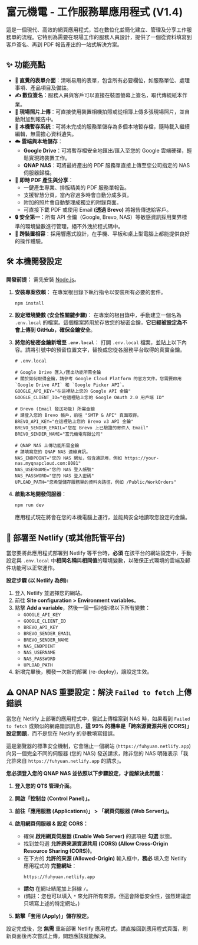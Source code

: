# 富元機電 - 工作服務單應用程式 (V1.4)

這是一個現代、高效的網頁應用程式，旨在數位化並簡化建立、管理及分享工作服務單的流程。它特別為需要在現場工作的服務人員設計，提供了一個從資料填寫到客戶簽名、再到 PDF 報告產出的一站式解決方案。

## ✨ 功能亮點

*   **📄 直覺的表單介面**：清晰易用的表單，包含所有必要欄位，如服務單位、處理事項、產品項目及備註。
*   **✍️ 數位簽名**：服務人員與客戶可以直接在裝置螢幕上簽名，取代傳統紙本作業。
*   **📸 現場照片上傳**：可直接使用裝置相機拍照或從相簿上傳多張現場照片，並自動附加到報告中。
*   **💾 本機暫存系統**：可將未完成的服務單儲存為多個本地暫存檔，隨時載入繼續編輯，無需擔心資料遺失。
*   **☁️ 雲端與本地儲存**：
    *   **Google Drive**：可將暫存檔安全地匯出/匯入至您的 Google 雲端硬碟，輕鬆實現跨裝置工作。
    *   **QNAP NAS**：可將最終產出的 PDF 服務單直接上傳至您公司指定的 NAS 伺服器歸檔。
*   **🚀 即時 PDF 產生與分享**：
    *   一鍵產生專業、排版精美的 PDF 服務單報告。
    *   支援智慧分頁，當內容過多時會自動分成多頁。
    *   附加的照片會自動整理成獨立的附錄頁面。
    *   可直接下載 PDF 或使用 Email **(透過 Brevo)** 將報告傳送給客戶。
*   **🔒 安全第一**：所有 API 金鑰（Google, Brevo, NAS）等敏感資訊採用業界標準的環境變數進行管理，絕不外洩於程式碼中。
*   **📱 跨裝置相容**：採用響應式設計，在手機、平板和桌上型電腦上都能提供良好的操作體驗。

## 🛠️ 本機開發設定

**開發前提：** 需先安裝 [Node.js](https://nodejs.org/)。

1.  **安裝專案依賴**：
    在專案根目錄下執行指令以安裝所有必要的套件。
    ```sh
    npm install
    ```

2.  **設定環境變數 (安全性關鍵步驟)**：
    在專案的根目錄中，手動建立一個名為 `.env.local` 的檔案。這個檔案將用於存放您的秘密金鑰，**它已經被設定為不會上傳到 GitHub，確保金鑰安全**。

3.  **將您的秘密金鑰新增至 `.env.local`**：
    打開 `.env.local` 檔案，並貼上以下內容。請將引號中的預留位置文字，替換成您從各服務平台取得的真實金鑰。

    ```
    # .env.local

    # Google Drive 匯入/匯出功能所需金鑰
    # 關於如何取得金鑰，請參考 Google Cloud Platform 的官方文件。您需要啟用 `Google Drive API` 和 `Google Picker API`。
    GOOGLE_API_KEY="在這裡貼上您的 Google API 金鑰"
    GOOGLE_CLIENT_ID="在這裡貼上您的 Google OAuth 2.0 用戶端 ID"

    # Brevo (Email 發送功能) 所需金鑰
    # 請登入您的 Brevo 帳戶，前往 "SMTP & API" 頁面取得。
    BREVO_API_KEY="在這裡貼上您的 Brevo v3 API 金鑰"
    BREVO_SENDER_EMAIL="您在 Brevo 上已驗證的寄件人 Email"
    BREVO_SENDER_NAME="富元機電有限公司"

    # QNAP NAS 上傳功能所需金鑰
    # 請填寫您的 QNAP NAS 連線資訊。
    NAS_ENDPOINT="您的 NAS 網址，包含通訊埠，例如 https://your-nas.myqnapcloud.com:8081"
    NAS_USERNAME="您的 NAS 登入帳號"
    NAS_PASSWORD="您的 NAS 登入密碼"
    UPLOAD_PATH="您希望儲存服務單的資料夾路徑，例如 /Public/WorkOrders"
    ```

4.  **啟動本地開發伺服器**：
    ```sh
    npm run dev
    ```
    應用程式現在將會在您的本機電腦上運行，並能夠安全地讀取您設定的金鑰。

## 🚀 部署至 Netlify (或其他託管平台)

當您要將此應用程式部署到 Netlify 等平台時，**必須** 在該平台的網站設定中，手動設定與 `.env.local` 中**相同名稱**與**相同值**的環境變數，以確保正式環境的雲端及郵件功能可以正常運作。

**設定步驟 (以 Netlify 為例):**

1.  登入 Netlify 並選擇您的網站。
2.  前往 **Site configuration > Environment variables**。
3.  點擊 **Add a variable**，然後一個一個地新增以下所有變數：
    *   `GOOGLE_API_KEY`
    *   `GOOGLE_CLIENT_ID`
    *   `BREVO_API_KEY`
    *   `BREVO_SENDER_EMAIL`
    *   `BREVO_SENDER_NAME`
    *   `NAS_ENDPOINT`
    *   `NAS_USERNAME`
    *   `NAS_PASSWORD`
    *   `UPLOAD_PATH`
4.  新增完畢後，觸發一次新的部署 (re-deploy)，讓設定生效。

## ⚠️ QNAP NAS 重要設定：解決 `Failed to fetch` 上傳錯誤

當您在 Netlify 上部署的應用程式中，嘗試上傳檔案到 NAS 時，如果看到 `Failed to fetch` 或類似的網路錯誤訊息，**這 99% 的機率是「跨來源資源共用 (CORS)」設定問題**，而不是您在 Netlify 的參數填寫錯誤。

這是瀏覽器的標準安全機制，它會阻止一個網站 (`https://fuhyuan.netlify.app`) 向另一個完全不同的伺服器 (您的 NAS) 發送請求，除非您的 NAS 明確表示「我允許來自 `https://fuhyuan.netlify.app` 的請求」。

**您必須登入您的 QNAP NAS 並依照以下步驟設定，才能解決此問題：**

1.  **登入您的 QTS 管理介面。**

2.  **開啟「控制台 (Control Panel)」。**

3.  **前往「應用服務 (Applications)」 > 「網頁伺服器 (Web Server)」。**

4.  **啟用網頁伺服器 & 設定 CORS：**
    *   確保 **啟用網頁伺服器 (Enable Web Server)** 的選項是 **勾選** 狀態。
    *   找到並勾選 **允許跨來源資源共用 (CORS) (Allow Cross-Origin Resource Sharing (CORS))**。
    *   在下方的 **允許的來源 (Allowed-Origin)** 輸入框中，**務必** 填入您 Netlify 應用程式的 **完整網址**：
        ```
        https://fuhyuan.netlify.app
        ```
    *   **請勿** 在網址結尾加上斜線 `/`。
    *   (備註：您也可以填入 `*` 來允許所有來源，但這會降低安全性，強烈建議您只填寫上述的特定網址。)

5.  **點擊「套用 (Apply)」儲存設定。**

設定完成後，您 **無需** 重新部署 Netlify 應用程式。請直接回到應用程式頁面，刷新頁面後再次嘗試上傳，問題應該就能解決。
